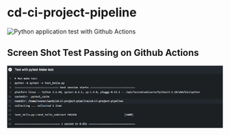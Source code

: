 # cd-ci-project-pipeline
![Python application test with Github Actions](https://github.com/crisroddev/cd-ci-project-pipeline/workflows/Python+application+test+with+Github+Actions/badge.svg)

## Screen Shot Test Passing on Github Actions
![Alt text](screenshots/github-actions-test-passed.png?raw=true "Github Actions Test Passed")